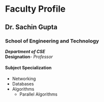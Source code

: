 # Faculty Profile
## Dr. Sachin Gupta


### School of Engineering and Technology
***Department of CSE***  
**Designation**- *Professor*  
#### Subject Specialization  
* Networking
* Databases
* Algorithms
  * Parallel Algorithms 




